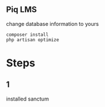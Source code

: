 
## Piq LMS

change database information to yours
```
composer install
php artisan optimize
```

# Steps
## 1
installed sanctum

